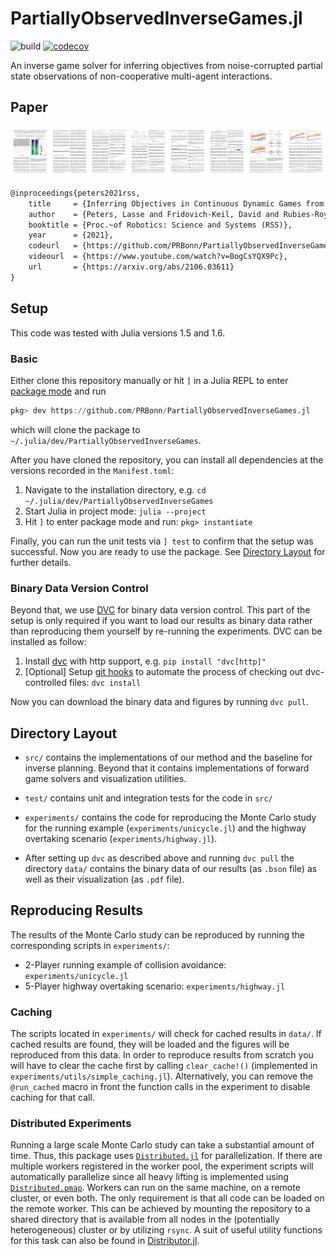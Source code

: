 # PartiallyObservedInverseGames.jl

![build](https://github.com/PRBonn/PartiallyObservedInverseGames.jl/workflows/build/badge.svg)
[![codecov](https://codecov.io/gh/PRBonn/PartiallyObservedInverseGames.jl/branch/master/graph/badge.svg?token=AUd9TmzfI2)](https://codecov.io/gh/PRBonn/PartiallyObservedInverseGames.jl)

An inverse game solver for inferring objectives from noise-corrupted partial
state observations of non-cooperative multi-agent interactions.

## Paper

[![](media/teaser.png)](https://arxiv.org/abs/2106.03611)

```latex
@inproceedings{peters2021rss,
    title     = {Inferring Objectives in Continuous Dynamic Games from Noise-Corrupted Partial State Observations},
    author    = {Peters, Lasse and Fridovich-Keil, David and Rubies-Royo, Vicenc and Tomlin, Clair J. and Stachniss, Cyrill},
    booktitle = {Proc.~of Robotics: Science and Systems (RSS)},
    year      = {2021},
    codeurl   = {https://github.com/PRBonn/PartiallyObservedInverseGames.jl},
    videourl  = {https://www.youtube.com/watch?v=BogCsYQX9Pc},
    url       = {https://arxiv.org/abs/2106.03611}
}
```

## Setup

This code was tested with Julia versions 1.5 and 1.6.

### Basic

Either clone this repository manually or hit `]` in a Julia REPL to enter
[package mode](https://docs.julialang.org/en/v1/stdlib/Pkg/) and run
```julia
pkg> dev https://github.com/PRBonn/PartiallyObservedInverseGames.jl
```
which will clone the package to `~/.julia/dev/PartiallyObservedInverseGames`.

After you have cloned the repository, you can install all dependencies at the
versions recorded in the `Manifest.toml`:

1. Navigate to the installation directory, e.g. `cd ~/.julia/dev/PartiallyObservedInverseGames`
2. Start Julia in project mode: `julia --project`
3. Hit `]` to enter package mode and run: `pkg> instantiate`

Finally, you can run the unit tests via `] test` to confirm that the setup was
successful. Now you are ready to use the package. See [Directory
Layout](#directory-layout) for further details.

### Binary Data Version Control

Beyond that, we use [DVC](https://dvc.org) for binary data version control.
This part of the setup is only required if you want to load our results as
binary data rather than reproducing them yourself by re-running the
experiments. DVC can be installed as follow:

1. Install [dvc](https://dvc.org/doc/install) with http support, e.g. `pip install "dvc[http]"`
2. [Optional] Setup [git
   hooks](https://dvc.org/doc/command-reference/install#installed-git-hooks) to
   automate the process of checking out dvc-controlled files: `dvc install`

Now you can download the binary data and figures by running `dvc pull`.

## Directory Layout

- `src/` contains the implementations of our method and the baseline for
  inverse planning. Beyond that it contains implementations of forward game
  solvers and visualization utilities.

- `test/` contains unit and integration tests for the code in `src/`

- `experiments/` contains the code for reproducing the Monte Carlo study for
  the running example (`experiments/unicycle.jl`) and the highway overtaking
  scenario (`experiments/highway.jl`).

- After setting up `dvc` as described above and running `dvc pull` the
  directory `data/` contains the binary data of our results (as `.bson` file)
  as well as their visualization (as `.pdf` file).

## Reproducing Results

The results of the Monte Carlo study can be reproduced by running the
corresponding scripts in `experiments/`:

- 2-Player running example of collision avoidance: `experiments/unicycle.jl`
- 5-Player highway overtaking scenario: `experiments/highway.jl`

### Caching

The scripts located in `experiments/` will check for cached results in `data/`.
If cached results are found, they will be loaded and the figures will be
reproduced from this data. In order to reproduce results from scratch you will
have to clear the cache first by calling `clear_cache!()` (implemented in
`experiments/utils/simple_caching.jl`). Alternatively, you can remove the
`@run_cached`  macro in front the function calls in the experiment to disable
caching for that call.

### Distributed Experiments

Running a large scale Monte Carlo study can take a substantial amount of time.
Thus, this package uses
[`Distributed.jl`](https://docs.julialang.org/en/v1/stdlib/Distributed/) for
parallelization. If there are multiple workers registered in the worker pool,
the experiment scripts will automatically parallelize since all
heavy lifting is implemented using
[`Distributed.pmap`](https://docs.julialang.org/en/v1/stdlib/Distributed/#Distributed.pmap).
Workers can run on the same machine, on a remote cluster, or even both. The
only requirement is that all code can be loaded on the remote worker. This can
be achieved by mounting the repository to a shared directory that is available
from all nodes in the (potentially heterogeneous) cluster or by utilizing
`rsync`. A suit of useful utility functions for this task can also be found in
[Distributor.jl](https://github.com/lassepe/Distributor.jl).
